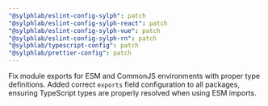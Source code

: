 ```yaml
---
"@sylphlab/eslint-config-sylph": patch
"@sylphlab/eslint-config-sylph-react": patch
"@sylphlab/eslint-config-sylph-vue": patch
"@sylphlab/eslint-config-sylph-rn": patch
"@sylphlab/typescript-config": patch
"@sylphlab/prettier-config": patch
---
```


Fix module exports for ESM and CommonJS environments with proper type definitions. Added correct `exports` field configuration to all packages, ensuring TypeScript types are properly resolved when using ESM imports.